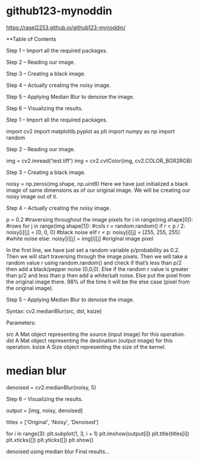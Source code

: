 # github123-mynoddin
https://rasel2253.github.io/github123-mynoddin/

**Table of Contents

Step 1 – Import all the required packages.

Step 2 – Reading our image.

Step 3 – Creating a black image.

Step 4 – Actually creating the noisy image.

Step 5 – Applying Median Blur to denoise the image.

Step 6 – Visualizing the results.



Step 1 – Import all the required packages.

import cv2
import matplotlib.pyplot as plt
import numpy as np
import random


Step 2 – Reading our image.

img = cv2.imread('test.tiff')
img = cv2.cvtColor(img, cv2.COLOR_BGR2RGB)


Step 3 – Creating a black image.

noisy = np.zeros(img.shape, np.uint8)
Here we have just initialized a black image of same dimensions as of our original image.
We will be creating our noisy image out of it.


Step 4 – Actually creating the noisy image.

p = 0.2
#traversing throughout the image pixels
for i in range(img.shape[0]): #rows
    for j in range(img.shape[1]): #cols
        r = random.random()
        if r < p / 2:
            noisy[i][j] = [0, 0, 0] #black noise
        elif r < p:
            noisy[i][j] = [255, 255, 255] #white noise
        else:
            noisy[i][j] = img[i][j] #original image pixel

            
In the first line, we have just set a random variable p/probability as 0.2.
Then we will start traversing through the image pixels.
Then we will take a random value r using random.random() and check if that’s less than p/2 then add a black/pepper noise (0,0,0).
Else if the random r value is greater than p/2 and less than p then add a white/salt noise.
Else put the pixel from the original image there.
98% of the time it will be the else case (pixel from the original image).


Step 5 – Applying Median Blur to denoise the image.

Syntax: cv2.medianBlur(src, dst, ksize)

Parameters:

src 	A Mat object representing the source (input image) for this operation.
dst 	A Mat object representing the destination (output image) for this operation.
ksize 	 A Size object representing the size of the kernel.

# median blur
denoised = cv2.medianBlur(noisy, 5)


Step 6 – Visualizing the results.

output = [img, noisy, denoised]

titles = ['Original', 'Noisy', 'Denoised']

for i in range(3):
    plt.subplot(1, 3, i + 1)
    plt.imshow(output[i])
    plt.title(titles[i])
    plt.xticks([])
    plt.yticks([])
plt.show()

denoised using median blur
Final results…

